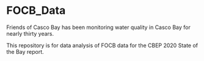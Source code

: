 # FOCB_Data
Friends of Casco Bay has been monitoring water quality in Casco Bay for nearly 
thirty years.

This repository is for data analysis of FOCB data for the CBEP 2020 State of 
the Bay report.
